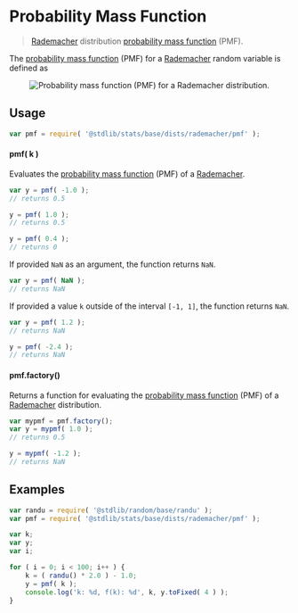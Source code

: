 <!--

@license Apache-2.0

Copyright (c) 2018 The Stdlib Authors.

Licensed under the Apache License, Version 2.0 (the "License");
you may not use this file except in compliance with the License.
You may obtain a copy of the License at

   http://www.apache.org/licenses/LICENSE-2.0

Unless required by applicable law or agreed to in writing, software
distributed under the License is distributed on an "AS IS" BASIS,
WITHOUT WARRANTIES OR CONDITIONS OF ANY KIND, either express or implied.
See the License for the specific language governing permissions and
limitations under the License.

-->

# Probability Mass Function 

> [Rademacher][rademacher-distribution] distribution [probability mass function][pmf] (PMF).

<!-- Section to include introductory text. Make sure to keep an empty line after the intro `section` element and another before the `/section` close. -->

<section class="intro">

The [probability mass function][pmf] (PMF) for a [Rademacher][rademacher-distribution] random variable is defined as

<!-- <equation class="equation" label="eq:rademacher_pmf" align="center" raw="f(k) = \begin{cases} 0.5 & \text{ if }  k= -1 \\ 1/2 & \text{ if } k = 1 \\ 0 & \text{ otherwise } \end{cases}" alt="Probability mass function (PMF) for a Rademacher distribution."> -->

<div class="equation" align="center" data-raw-text="f(k) = \begin{cases} 0.5 &amp; \text{ if }  k= -1 \\ 1/2 &amp; \text{ if } k = 1 \\ 0 &amp; \text{ otherwise } \end{cases}" data-equation="eq:rademacher_pmf">
    <img src="" alt="Probability mass function (PMF) for a Rademacher distribution." />
    <br />
</div>

<!-- </equation> -->

</section>

<!-- /.intro -->

<!-- Package usage documentation. -->

<section class="usage">

## Usage

```javascript
var pmf = require( '@stdlib/stats/base/dists/rademacher/pmf' );
```

#### pmf( k )

Evaluates the [probability mass function][pmf] (PMF) of a [Rademacher][rademacher-distribution].

```javascript
var y = pmf( -1.0 );
// returns 0.5

y = pmf( 1.0 );
// returns 0.5

y = pmf( 0.4 );
// returns 0
```

If provided `NaN` as an argument, the function returns `NaN`.

```javascript
var y = pmf( NaN );
// returns NaN
```

If provided a value `k` outside of the interval `[-1, 1]`, the function returns `NaN`.

```javascript
var y = pmf( 1.2 );
// returns NaN

y = pmf( -2.4 );
// returns NaN
```

#### pmf.factory()

Returns a function for evaluating the [probability mass function][pmf] (PMF) of a [Rademacher][rademacher-distribution] distribution.

```javascript
var mypmf = pmf.factory();
var y = mypmf( 1.0 );
// returns 0.5

y = mypmf( -1.2 );
// returns NaN
```

</section>

<!-- /.usage -->

<section class="examples">

## Examples

<!-- eslint no-undef: "error" -->

```javascript
var randu = require( '@stdlib/random/base/randu' );
var pmf = require( '@stdlib/stats/base/dists/rademacher/pmf' );

var k;
var y;
var i;

for ( i = 0; i < 100; i++ ) {
    k = ( randu() * 2.0 ) - 1.0;
    y = pmf( k );
    console.log('k: %d, f(k): %d', k, y.toFixed( 4 ) );
}

```

</section>

<!-- /.examples -->

<section class="links">

[rademacher-distribution]: https://en.wikipedia.org/wiki/Rademacher_distribution

[pmf]: https://en.wikipedia.org/wiki/Probability_mass_function

</section>

<!-- /.links -->
